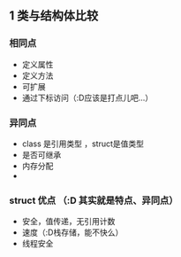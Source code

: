 ## 1 类与结构体比较
### 相同点
- 定义属性
- 定义方法
- 可扩展
- 通过下标访问（:D应该是打点儿吧...）

### 异同点
- class 是引用类型 ，struct是值类型 
- 是否可继承
- 内存分配
- 

### struct 优点 （:D 其实就是特点、异同点）
- 安全，值传递，无引用计数
- 速度（:D栈存储，能不快么）
- 线程安全
